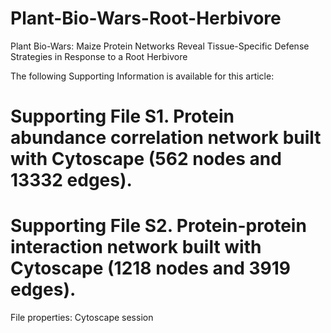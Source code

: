 # Plant-Bio-Wars-Root-Herbivore
Plant Bio-Wars: Maize Protein Networks Reveal Tissue-Specific Defense Strategies in Response to a Root Herbivore

The following Supporting Information is available for this article:

# Supporting File S1. Protein abundance correlation network built with Cytoscape (562 nodes and 13332 edges). 
# Supporting File S2. Protein-protein interaction network built with Cytoscape (1218 nodes and 3919 edges).


File properties: Cytoscape session
